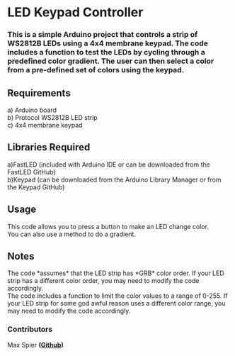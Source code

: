 <h1>LED Keypad Controller</h1>
<h3>This is a simple Arduino project that controls a strip of WS2812B LEDs using a 4x4 membrane keypad. The code includes a function to test the LEDs by cycling through a predefined color gradient. The user can then select a color from a pre-defined set of colors using the keypad.</h3>

<h2>Requirements</h2>
    a) Arduino board<br>
    b) Protocol WS2812B LED strip<br>
    c) 4x4 membrane keypad
<h2>Libraries Required</h2>
    a)FastLED (included with Arduino IDE or can be downloaded from the FastLED GitHub)<br>
    b)Keypad (can be downloaded from the Arduino Library Manager or from the Keypad GitHub)
<h2>Usage</h2>
This code allows you to press a button to make an LED change color.<br>
You can also use a method to do a gradient.
<h2>Notes</h2>
The code *assumes* that the LED strip has *GRB* color order. If your LED strip has a different color order, you may need to modify the code accordingly.<br>
The code includes a function to limit the color values to a range of 0-255. If your LED strip for some god awful reason uses a different color range, you may need to modify the code accordingly.
<h3>Contributors</h3>
Max Spier <strong>(<a href="https://github.com/TTVMixmix00/">Github</a>)</strong>
